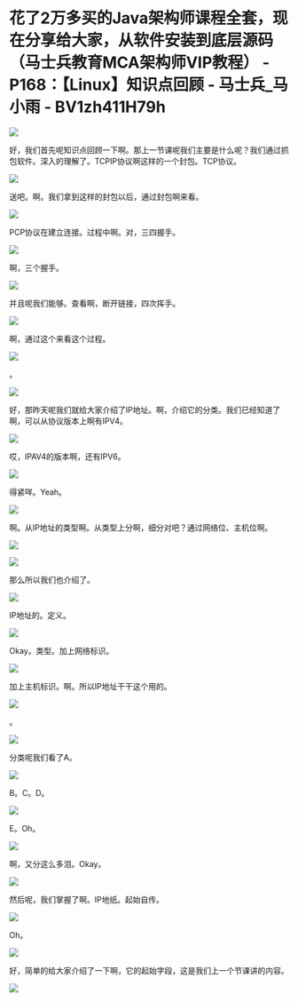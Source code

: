# 花了2万多买的Java架构师课程全套，现在分享给大家，从软件安装到底层源码（马士兵教育MCA架构师VIP教程） - P168：【Linux】知识点回顾 - 马士兵_马小雨 - BV1zh411H79h

![](img/e774272988a04713cc972ec7f7daad9f_0.png)

好，我们首先呢知识点回顾一下啊。那上一节课呢我们主要是什么呢？我们通过抓包软件。深入的理解了。TCPIP协议啊这样的一个封包。TCP协议。



![](img/e774272988a04713cc972ec7f7daad9f_2.png)

送吧。啊。我们拿到这样的封包以后，通过封包啊来看。

![](img/e774272988a04713cc972ec7f7daad9f_4.png)

PCP协议在建立连接。过程中啊。对，三四握手。

![](img/e774272988a04713cc972ec7f7daad9f_6.png)

啊，三个握手。

![](img/e774272988a04713cc972ec7f7daad9f_8.png)

并且呢我们能够。查看啊，断开链接，四次挥手。

![](img/e774272988a04713cc972ec7f7daad9f_10.png)

啊，通过这个来看这个过程。

![](img/e774272988a04713cc972ec7f7daad9f_12.png)

。

![](img/e774272988a04713cc972ec7f7daad9f_14.png)

好，那昨天呢我们就给大家介绍了IP地址。啊，介绍它的分类。我们已经知道了啊，可以从协议版本上啊有IPV4。



![](img/e774272988a04713cc972ec7f7daad9f_16.png)

哎，IPAV4的版本啊，还有IPV6。

![](img/e774272988a04713cc972ec7f7daad9f_18.png)

得紧咩。Yeah。

![](img/e774272988a04713cc972ec7f7daad9f_20.png)

啊。从IP地址的类型啊。从类型上分啊，细分对吧？通过网络位、主机位啊。

![](img/e774272988a04713cc972ec7f7daad9f_22.png)

![](img/e774272988a04713cc972ec7f7daad9f_23.png)

那么所以我们也介绍了。

![](img/e774272988a04713cc972ec7f7daad9f_25.png)

IP地址的。定义。

![](img/e774272988a04713cc972ec7f7daad9f_27.png)

Okay。类型。加上网络标识。

![](img/e774272988a04713cc972ec7f7daad9f_29.png)

加上主机标识。啊。所以IP地址干干这个用的。

![](img/e774272988a04713cc972ec7f7daad9f_31.png)

。

![](img/e774272988a04713cc972ec7f7daad9f_33.png)

分类呢我们看了A。

![](img/e774272988a04713cc972ec7f7daad9f_35.png)

B。C。D。

![](img/e774272988a04713cc972ec7f7daad9f_37.png)

E。Oh。

![](img/e774272988a04713cc972ec7f7daad9f_39.png)

啊，又分这么多泪。Okay。

![](img/e774272988a04713cc972ec7f7daad9f_41.png)

然后呢，我们掌握了啊。IP地纸。起始自传。

![](img/e774272988a04713cc972ec7f7daad9f_43.png)

Oh。

![](img/e774272988a04713cc972ec7f7daad9f_45.png)

好，简单的给大家介绍了一下啊，它的起始字段，这是我们上一个节课讲的内容。

![](img/e774272988a04713cc972ec7f7daad9f_47.png)